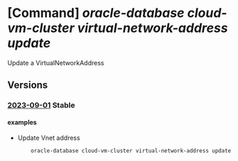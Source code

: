 # [Command] _oracle-database cloud-vm-cluster virtual-network-address update_

Update a VirtualNetworkAddress

## Versions

### [2023-09-01](/Resources/mgmt-plane/L3N1YnNjcmlwdGlvbnMve30vcmVzb3VyY2Vncm91cHMve30vcHJvdmlkZXJzL29yYWNsZS5kYXRhYmFzZS9jbG91ZHZtY2x1c3RlcnMve30vdmlydHVhbG5ldHdvcmthZGRyZXNzZXMve30=/2023-09-01.xml) **Stable**

<!-- mgmt-plane /subscriptions/{}/resourcegroups/{}/providers/oracle.database/cloudvmclusters/{}/virtualnetworkaddresses/{} 2023-09-01 -->

#### examples

- Update Vnet address
    ```bash
        oracle-database cloud-vm-cluster virtual-network-address update --cloudvmclustername <VM cluster name> --resource-group <resource group> --name <vnet name>
    ```
